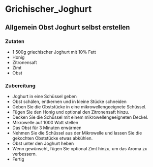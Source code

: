 # Grichischer_Joghurt
## Allgemein Obst Joghurt selbst erstellen
### Zutaten
- 1 500g griechischer Joghurt mit 10% Fett
- Honig
- Zitronensaft
- Zimt
- Obst
### Zubereitung
- Joghurt in eine Schüssel geben
- Obst schälen, entkernen und in kleine Stücke schneiden
- Geben Sie die Obststücke in eine mikrowellengeeignete Schüssel.
- Fügen Sie den Honig und optional den Zitronensaft hinzu.
- Decken Sie die Schüssel mit einem mikrowellengeeigneten Deckel.
- Mikrowelle auf 1000 Watt stellen
- Das Obst für 3 Minuten erwärmen
- Nehmen Sie die Schüssel aus der Mikrowelle und lassen Sie die gekochten Obststücke etwas abkühlen.
- Obst unter den Joghurt heben
- Wenn gewünscht, fügen Sie optional Zimt hinzu, um das Aroma zu verbessern.
- Fertig
